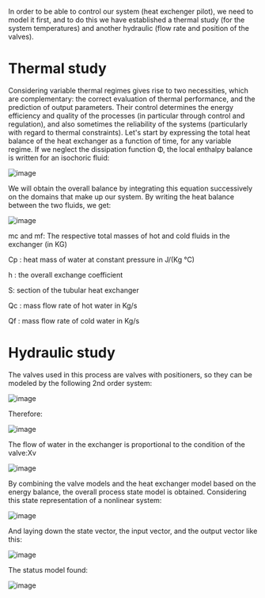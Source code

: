 In order to be able to control our system (heat exchenger pilot), we need to model it first, and to do this we have established a thermal study (for the system temperatures) and another hydraulic (flow rate and position of the valves).

**Thermal study**
=====
Considering variable thermal regimes gives rise to two necessities, which are complementary: the correct evaluation of thermal performance, and the prediction of output parameters. Their control determines the energy efficiency and quality of the processes (in particular through control and regulation), and also sometimes the reliability of the systems (particularly with regard to thermal constraints). Let's start by expressing the total heat balance of the heat exchanger as a function of time, for any variable regime. If we neglect the dissipation function Φ, the local enthalpy balance is written for an isochoric fluid:

![image](https://github.com/EDDAHBI-OUMAIMA/advanced-command-project/assets/147321335/2be4721a-ca26-4918-8166-231e255e7599)

We will obtain the overall balance by integrating this equation successively on the domains that make up our system.
By writing the heat balance between the two fluids, we get:

![image](https://github.com/EDDAHBI-OUMAIMA/advanced-command-project/assets/147321335/912f050f-2128-4d46-8aa4-b20596b56203)

mc and mf: The respective total masses of hot and cold fluids in the exchanger (in KG)

Cp : heat mass of water at constant pressure in J/(Kg °C)

h : the overall exchange coefficient

S: section of the tubular heat exchanger

Qc : mass flow rate of hot water in Kg/s

Qf : mass flow rate of cold water in Kg/s

**Hydraulic study**
=====

The valves used in this process are valves with positioners, so they can be modeled by the following 2nd order system:

![image](https://github.com/EDDAHBI-OUMAIMA/advanced-command-project/assets/147321335/0f97d9fb-7f04-42d6-bd3a-30089a890ded)

Therefore:

![image](https://github.com/EDDAHBI-OUMAIMA/advanced-command-project/assets/147321335/32c15c4d-705b-4d2b-aa58-0903b1cc5c22)

The flow of water in the exchanger is proportional to the condition of the valve:Xv

![image](https://github.com/EDDAHBI-OUMAIMA/advanced-command-project/assets/147321335/008c2548-fb55-4044-9191-bbcdd8ed281b)

By combining the valve models and the heat exchanger model based on the energy balance, the overall process state model is obtained.
Considering this state representation of a nonlinear system:

![image](https://github.com/EDDAHBI-OUMAIMA/advanced-command-project/assets/147321335/0af96f9b-6f85-46a1-849a-dee22d9933bc)

And laying down the state vector, the input vector, and the output vector like this:

![image](https://github.com/EDDAHBI-OUMAIMA/advanced-command-project/assets/147321335/b8090153-c06c-4487-8ea8-a2f650a03a76)

 The status model found:

 ![image](https://github.com/EDDAHBI-OUMAIMA/advanced-command-project/assets/147321335/d909fc42-cd80-4ed9-a75c-11a8cde51bd2)





